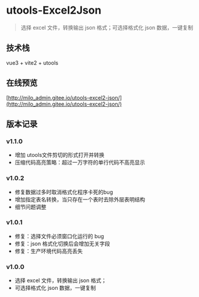 # utools-Excel2Json

> 选择 excel 文件，转换输出 json 格式；可选择格式化 json 数据，一键复制

## 技术栈

vue3 + vite2 + utools

## 在线预览
[http://milo_admin.gitee.io/utools-excel2-json/](http://milo_admin.gitee.io/utools-excel2-json/)

## 版本记录

### v1.1.0
- 增加 utools文件剪切的形式打开并转换
- 压缩代码高亮策略：超过一万字符的单行代码不高亮显示

### v1.0.2

- 修复数据过多时取消格式化程序卡死的bug
- 增加指定表名转换，当只存在一个表时去除外层表明结构
- 细节问题调整

  

### v1.0.1

- 修复：选择文件必须窗口化运行的 bug
- 修复：json 格式化切换后会增加无关字段
- 修复：生产环境代码高亮丢失



### v1.0.0

- 选择 excel 文件，转换输出 json 格式；
- 可选择格式化 json 数据，一键复制

